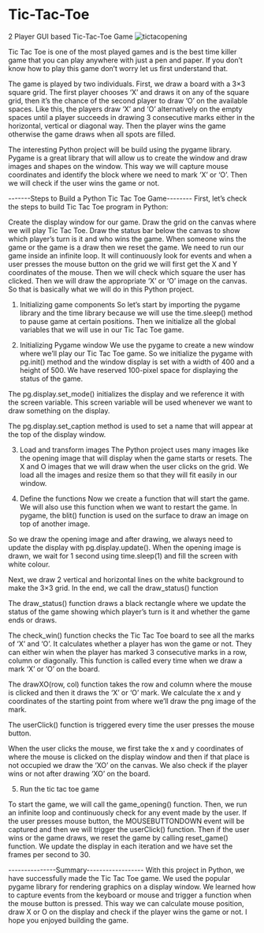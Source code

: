# Tic-Tac-Toe
2 Player GUI based Tic-Tac-Toe Game 
![tictacopening](https://user-images.githubusercontent.com/79473081/120360756-bbb05080-c326-11eb-8953-c8d5a7e55b4d.png)


Tic Tac Toe is one of the most played games and is the best time killer game that you can play anywhere with just a pen and paper. If you don’t know how to play this game don’t worry let us first understand that.

The game is played by two individuals. First, we draw a board with a 3×3 square grid. The first player chooses ‘X’ and draws it on any of the square grid, then it’s the chance of the second player to draw ‘O’ on the available spaces. Like this, the players draw ‘X’ and ‘O’ alternatively on the empty spaces until a player succeeds in drawing 3 consecutive marks either in the horizontal, vertical or diagonal way. Then the player wins the game otherwise the game draws when all spots are filled.


The interesting Python project will be build using the pygame library. Pygame is a great library that will allow us to create the window and draw images and shapes on the window. This way we will capture mouse coordinates and identify the block where we need to mark ‘X’ or ‘O’. Then we will check if the user wins the game or not.

-------Steps to Build a Python Tic Tac Toe Game--------
First, let’s check the steps to build Tic Tac Toe program in Python:

Create the display window for our game.
Draw the grid on the canvas where we will play Tic Tac Toe.
Draw the status bar below the canvas to show which player’s turn is it and who wins the game.
When someone wins the game or the game is a draw then we reset the game.
We need to run our game inside an infinite loop. It will continuously look for events and when a user presses the mouse button on the grid we will first get the X and Y coordinates of the mouse. Then we will check which square the user has clicked. Then we will draw the appropriate ‘X’ or ‘O’ image on the canvas. So that is basically what we will do in this Python project.


1. Initializing game components
So let’s start by importing the pygame library and the time library because we will use the time.sleep() method to pause game at certain positions. Then we initialize all the global variables that we will use in our Tic Tac Toe game.

2. Initializing Pygame window
We use the pygame to create a new window where we’ll play our Tic Tac Toe game. So we initialize the pygame with pg.init() method and the window display is set with a width of 400 and a height of 500. We have reserved 100-pixel space for displaying the status of the game.

The pg.display.set_mode() initializes the display and we reference it with the screen variable. This screen variable will be used whenever we want to draw something on the display.

The pg.display.set_caption method is used to set a name that will appear at the top of the display window.

3. Load and transform images
The Python project uses many images like the opening image that will display when the game starts or resets. The X and O images that we will draw when the user clicks on the grid. We load all the images and resize them so that they will fit easily in our window.

4. Define the functions
Now we create a function that will start the game. We will also use this function when we want to restart the game. In pygame, the blit() function is used on the surface to draw an image on top of another image.

So we draw the opening image and after drawing, we always need to update the display with pg.display.update(). When the opening image is drawn, we wait for 1 second using time.sleep(1) and fill the screen with white colour.

Next, we draw 2 vertical and horizontal lines on the white background to make the 3×3 grid. In the end, we call the draw_status() function

The draw_status() function draws a black rectangle where we update the status of the game showing which player’s turn is it and whether the game ends or draws.

The check_win() function checks the Tic Tac Toe board to see all the marks of ‘X’ and ‘O’. It calculates whether a player has won the game or not. They can either win when the player has marked 3 consecutive marks in a row, column or diagonally. This function is called every time when we draw a mark ‘X’ or ‘O’ on the board.

The drawXO(row, col) function takes the row and column where the mouse is clicked and then it draws the ‘X’ or ‘O’ mark. We calculate the x and y coordinates of the starting point from where we’ll draw the png image of the mark.

The userClick() function is triggered every time the user presses the mouse button.

When the user clicks the mouse, we first take the x and y coordinates of where the mouse is clicked on the display window and then if that place is not occupied we draw the ‘XO’ on the canvas. We also check if the player wins or not after drawing ‘XO’ on the board.

5. Run the tic tac toe game

To start the game, we will call the game_opening() function. Then, we run an infinite loop and continuously check for any event made by the user. If the user presses mouse button, the MOUSEBUTTONDOWN event will be captured and then we will trigger the userClick() function. Then if the user wins or the game draws, we reset the game by calling reset_game() function. We update the display in each iteration and we have set the frames per second to 30.


---------------Summary------------------
With this project in Python, we have successfully made the Tic Tac Toe game. We used the popular pygame library for rendering graphics on a display window. We learned how to capture events from the keyboard or mouse and trigger a function when the mouse button is pressed. This way we can calculate mouse position, draw X or O on the display and check if the player wins the game or not. I hope you enjoyed building the game.
